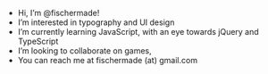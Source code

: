- Hi, I’m @fischermade!
- I’m interested in typography and UI design
- I’m currently learning JavaScript, with an eye towards jQuery and TypeScript
- I’m looking to collaborate on games,
- You can reach me at fischermade (at) gmail.com

<!---
fischermade/fischermade is a ✨ special ✨ repository because its `README.md` (this file) appears on your GitHub profile.
You can click the Preview link to take a look at your changes.
--->
